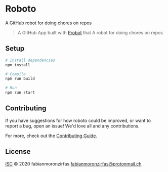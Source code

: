 # Roboto

A GitHub robot for doing chores on repos

> A GitHub App built with [Probot](https://github.com/probot/probot) that A robot for doing chores on repos

## Setup

```sh
# Install dependencies
npm install

# Compile
npm run build

# Run
npm run start
```

## Contributing

If you have suggestions for how roboto could be improved, or want to report a bug, open an issue! We'd love all and any contributions.

For more, check out the [Contributing Guide](CONTRIBUTING.md).

## License

[ISC](LICENSE) © 2020 fabianmoronzirfas <fabianmoronzirfas@protonmail.ch>
